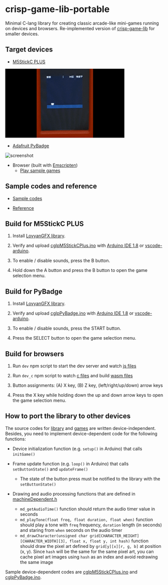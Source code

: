 # crisp-game-lib-portable

Minimal C-lang library for creating classic arcade-like mini-games running on devices and browsers. Re-implemented version of [crisp-game-lib](https://github.com/abagames/crisp-game-lib) for smaller devices.

## Target devices

- [M5StickC PLUS](https://shop.m5stack.com/products/m5stickc-plus-esp32-pico-mini-iot-development-kit)

![screenshot](./docs/screenshotM5StickCPlus.gif)

- [Adafruit PyBadge](https://learn.adafruit.com/adafruit-pybadge)

![screenshot](./docs/screenshotPyBadge.gif)

- Browser (built with [Emscripten](https://emscripten.org/))
  - [Play sample games](https://abagames.github.io/crisp-game-lib-portable/build/)

## Sample codes and reference

- [Sample codes](https://github.com/abagames/crisp-game-lib-portable/tree/main/src/games)

- [Reference](https://abagames.github.io/crisp-game-lib-portable/ref_document/html/cglp_8c.html)

## Build for M5StickC PLUS

1. Install [LovyanGFX library](https://github.com/lovyan03/LovyanGFX).

1. Verify and upload [cglpM5StickCPlus.ino](https://github.com/abagames/crisp-game-lib-portable/blob/main/src/cglpM5StickCPlus/cglpM5StickCPlus.ino) with [Arduino IDE 1.8](https://www.arduino.cc/en/software) or [vscode-arduino](https://github.com/microsoft/vscode-arduino).

1. To enable / disable sounds, press the B button.

1. Hold down the A button and press the B button to open the game selection menu.

## Build for PyBadge

1. Install [LovyanGFX library](https://github.com/lovyan03/LovyanGFX).

1. Verify and upload [cglpPyBadge.ino](https://github.com/abagames/crisp-game-lib-portable/blob/main/src/cglpPyBadge/cglpPyBadge.ino) with [Arduino IDE 1.8](https://www.arduino.cc/en/software) or [vscode-arduino](https://github.com/microsoft/vscode-arduino).

1. To enable / disable sounds, press the START button.

1. Press the SELECT button to open the game selection menu.

## Build for browsers

1. Run `dev` npm script to start the dev server and watch [js files](https://github.com/abagames/crisp-game-lib-portable/tree/main/src/browser)

1. Run `dev_c` npm script to watch [c files](https://github.com/abagames/crisp-game-lib-portable/tree/main/src/lib) and build [wasm files](https://github.com/abagames/crisp-game-lib-portable/tree/main/public/wasm)

1. Button assignments: (A) X key, (B) Z key, (left/right/up/down) arrow keys

1. Press the X key while holding down the up and down arrow keys to open the game selection menu.

## How to port the library to other devices

The source codes for [library](https://github.com/abagames/crisp-game-lib-portable/tree/main/src/lib) and [games](https://github.com/abagames/crisp-game-lib-portable/tree/main/src/games) are written device-independent. Besides, you need to implement device-dependent code for the following functions:

- Device initialization function (e.g. `setup()` in Arduino) that calls `initGame()`

- Frame update function (e.g. `loop()` in Arduino) that calls `setButtonState()` and `updateFrame()`

  - The state of the button press must be notified to the library with the `setButtonState()`

- Drawing and audio processing functions that are defined in [machineDependent.h](https://github.com/abagames/crisp-game-lib-portable/blob/main/src/lib/machineDependent.h)
  - `md_getAudioTime()` function should return the audio timer value in seconds
  - `md_playTone(float freq, float duration, float when)` function should play a tone with `freq` frequency, `duration` length (in seconds) and staring from `when` seconds on the audio timer
  - `md_drawCharacter(unsigned char grid[CHARACTER_HEIGHT][CHARACTER_WIDTH][3], float x, float y, int hash)` function should draw the pixel art defined by `grid[y][x][r, g, b]` at position (x, y). Since `hash` will be the same for the same pixel art, you can cache pixel art images using `hash` as an index and avoid redrawing the same image

Sample device-dependent codes are [cglpM5StickCPlus.ino](https://github.com/abagames/crisp-game-lib-portable/blob/main/src/cglpM5StickCPlus/cglpM5StickCPlus.ino) and [cglpPyBadge.ino](https://github.com/abagames/crisp-game-lib-portable/blob/main/src/cglpPyBadge/cglpPyBadge.ino).
